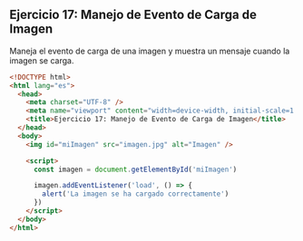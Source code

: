 ## Ejercicio 17: Manejo de Evento de Carga de Imagen

Maneja el evento de carga de una imagen y muestra un mensaje cuando la imagen se carga.

```html
<!DOCTYPE html>
<html lang="es">
  <head>
    <meta charset="UTF-8" />
    <meta name="viewport" content="width=device-width, initial-scale=1.0" />
    <title>Ejercicio 17: Manejo de Evento de Carga de Imagen</title>
  </head>
  <body>
    <img id="miImagen" src="imagen.jpg" alt="Imagen" />

    <script>
      const imagen = document.getElementById('miImagen')

      imagen.addEventListener('load', () => {
        alert('La imagen se ha cargado correctamente')
      })
    </script>
  </body>
</html>
```